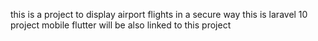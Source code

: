 this is a project to display airport flights in a secure way
this is laravel 10 project 
mobile flutter will be also linked to this project

